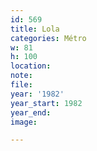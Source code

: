 ```yaml
---
id: 569
title: Lola
categories: Métro
w: 81
h: 100
location:
note:
file:
year: '1982'
year_start: 1982
year_end:
image:

---
```

